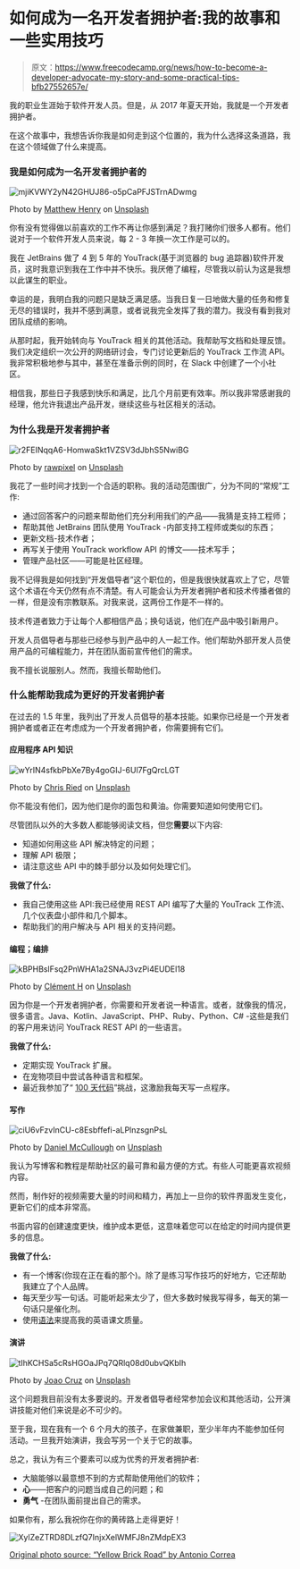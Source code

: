 # 如何成为一名开发者拥护者:我的故事和一些实用技巧

> 原文：<https://www.freecodecamp.org/news/how-to-become-a-developer-advocate-my-story-and-some-practical-tips-bfb27552657e/>

我的职业生涯始于软件开发人员。但是，从 2017 年夏天开始，我就是一个开发者拥护者。

在这个故事中，我想告诉你我是如何走到这个位置的，我为什么选择这条道路，我在这个领域做了什么来提高。

### 我是如何成为一名开发者拥护者的

![mjiKVWY2yN42GHUJ86-o5pCaPFJSTrnADwmg](img/a82deb127996f73e02ddc7ab5f0b41cb.png)

Photo by [Matthew Henry](https://unsplash.com/photos/hnYMacpvKZY?utm_source=unsplash&utm_medium=referral&utm_content=creditCopyText) on [Unsplash](https://unsplash.com/collections/4388429/advocacy/d6e7a75f8d893c8076eab97a66e92be4?utm_source=unsplash&utm_medium=referral&utm_content=creditCopyText)

你有没有觉得做以前喜欢的工作不再让你感到满足？我打赌你们很多人都有。他们说对于一个软件开发人员来说，每 2 - 3 年换一次工作是可以的。

我在 JetBrains 做了 4 到 5 年的 YouTrack(基于浏览器的 bug 追踪器)软件开发员，这时我意识到我在工作中并不快乐。我厌倦了编程，尽管我以前认为这是我想以此谋生的职业。

幸运的是，我明白我的问题只是缺乏满足感。当我日复一日地做大量的任务和修复无尽的错误时，我并不感到满意，或者说我完全发挥了我的潜力。我没有看到我对团队成绩的影响。

从那时起，我开始转向与 YouTrack 相关的其他活动。我帮助写文档和处理反馈。我们决定组织一次公开的网络研讨会，专门讨论更新后的 YouTrack 工作流 API。我非常积极地参与其中，甚至在准备示例的同时，在 Slack 中创建了一个小社区。

相信我，那些日子我感到快乐和满足，比几个月前更有效率。所以我非常感谢我的经理，他允许我退出产品开发，继续这些与社区相关的活动。

### 为什么我是开发者拥护者

![r2FEINqqA6-HomwaSkt1VZSV3dJbhS5NwiBG](img/cb2bf640dc605b38b99e315a8261f29b.png)

Photo by [rawpixel](https://unsplash.com/photos/wHlaFa4H3DQ?utm_source=unsplash&utm_medium=referral&utm_content=creditCopyText) on [Unsplash](https://unsplash.com/collections/4388429/advocacy/d6e7a75f8d893c8076eab97a66e92be4?utm_source=unsplash&utm_medium=referral&utm_content=creditCopyText)

我花了一些时间才找到一个合适的职称。我的活动范围很广，分为不同的“常规”工作:

*   通过回答客户的问题来帮助他们充分利用我们的产品——我猜是支持工程师；
*   帮助其他 JetBrains 团队使用 YouTrack -内部支持工程师或类似的东西；
*   更新文档-技术作者；
*   再写关于使用 YouTrack workflow API 的博文——技术写手；
*   管理产品社区——可能是社区经理。

我不记得我是如何找到“开发倡导者”这个职位的，但是我很快就喜欢上了它，尽管这个术语在今天仍然有点不清楚。有人可能会认为开发者拥护者和技术传播者做的一样，但是没有宗教联系。对我来说，这两份工作是不一样的。

技术传道者致力于让每个人都相信产品；换句话说，他们在产品中吸引新用户。

开发人员倡导者与那些已经参与到产品中的人一起工作。他们帮助外部开发人员使用产品的可编程能力，并在团队面前宣传他们的需求。

我不擅长说服别人。然而，我擅长帮助他们。

### 什么能帮助我成为更好的开发者拥护者

在过去的 1.5 年里，我列出了开发人员倡导的基本技能。如果你已经是一个开发者拥护者或者正在考虑成为一个开发者拥护者，你需要拥有它们。

#### **应用程序 API 知识**

![wYrIN4sfkbPbXe7By4goGIJ-6Ul7FgQrcLGT](img/5894a1053b0273e09ed5197ed14c0cda.png)

Photo by [Chris Ried](https://unsplash.com/photos/ieic5Tq8YMk?utm_source=unsplash&utm_medium=referral&utm_content=creditCopyText) on [Unsplash](https://unsplash.com/collections/4388429/advocacy/d6e7a75f8d893c8076eab97a66e92be4?utm_source=unsplash&utm_medium=referral&utm_content=creditCopyText)

你不能没有他们，因为他们是你的面包和黄油。你需要知道如何使用它们。

尽管团队以外的大多数人都能够阅读文档，但您**需要**以下内容:

*   知道如何用这些 API 解决特定的问题；
*   理解 API 极限；
*   请注意这些 API 中的棘手部分以及如何处理它们。

**我做了什么:**

*   我自己使用这些 API:我已经使用 REST API 编写了大量的 YouTrack 工作流、几个仪表盘小部件和几个脚本。
*   帮助我们的用户解决与 API 相关的支持问题。

#### 编程；编排

![kBPHBslFsq2PnWHA1a2SNAJ3vzPi4EUDEl18](img/c449f1b40b08f7d6da60c52d0b040813.png)

Photo by [Clément H](https://unsplash.com/photos/95YRwf6CNw8?utm_source=unsplash&utm_medium=referral&utm_content=creditCopyText) on [Unsplash](https://unsplash.com/search/photos/programming?utm_source=unsplash&utm_medium=referral&utm_content=creditCopyText)

因为你是一个开发者拥护者，你需要和开发者说一种语言。或者，就像我的情况，很多语言。Java、Kotlin、JavaScript、PHP、Ruby、Python、C# -这些是我们的客户用来访问 YouTrack REST API 的一些语言。

**我做了什么:**

*   定期实现 YouTrack 扩展。
*   在宠物项目中尝试各种语言和框架。
*   最近我参加了“ [100 天代码](https://www.100daysofcode.com/)”挑战，这激励我每天写一点程序。

#### 写作

![ciU6vFzvInCU-c8Esbffefi-aLPlnzsgnPsL](img/7835b9686043247f7e571b905169d1dd.png)

Photo by [Daniel McCullough](https://unsplash.com/photos/o7BP1GRKk1s?utm_source=unsplash&utm_medium=referral&utm_content=creditCopyText) on [Unsplash](https://unsplash.com/collections/4388429/advocacy/d6e7a75f8d893c8076eab97a66e92be4?utm_source=unsplash&utm_medium=referral&utm_content=creditCopyText)

我认为写博客和教程是帮助社区的最可靠和最方便的方式。有些人可能更喜欢视频内容。

然而，制作好的视频需要大量的时间和精力，再加上一旦你的软件界面发生变化，更新它们的成本非常高。

书面内容的创建速度更快，维护成本更低，这意味着您可以在给定的时间内提供更多的信息。

**我做了什么:**

*   有一个博客(你现在正在看的那个)。除了是练习写作技巧的好地方，它还帮助我建立了个人品牌。
*   每天至少写一句话。可能听起来太少了，但大多数时候我写得多，每天的第一句话只是催化剂。
*   使用[语法](https://www.grammarly.com/)来提高我的英语课文质量。

#### 演讲

![tIhKCHSa5cRsHGOaJPq7QRlq08d0ubvQKbIh](img/33ac4af7d2252dfa754a95db933dda6f.png)

Photo by [Joao Cruz](https://unsplash.com/photos/IkEpl3JkVqU?utm_source=unsplash&utm_medium=referral&utm_content=creditCopyText) on [Unsplash](https://unsplash.com/collections/4388429/advocacy/d6e7a75f8d893c8076eab97a66e92be4?utm_source=unsplash&utm_medium=referral&utm_content=creditCopyText)

这个问题我目前没有太多要说的。开发者倡导者经常参加会议和其他活动，公开演讲技能对他们来说是必不可少的。

至于我，现在我有一个 6 个月大的孩子，在家做兼职，至少半年内不能参加任何活动。一旦我开始演讲，我会写另一个关于它的故事。

总之，我认为有三个要素可以成为优秀的开发者拥护者:

*   大脑能够以最意想不到的方式帮助使用他们的软件；
*   **心**——把客户的问题当成自己的问题；和
*   **勇气** -在团队面前提出自己的需求。

如果你有，那么我祝你在你的黄砖路上走得更好！

![XylZeZTRD8DLzfQ7InjxXelWMFJ8nZMdpEX3](img/1283087331a2a5a39a53150458842b7d.png)

[Original photo source: “Yellow Brick Road” by Antonio Correa](https://www.flickr.com/photos/24900086@N02/8463562756/)